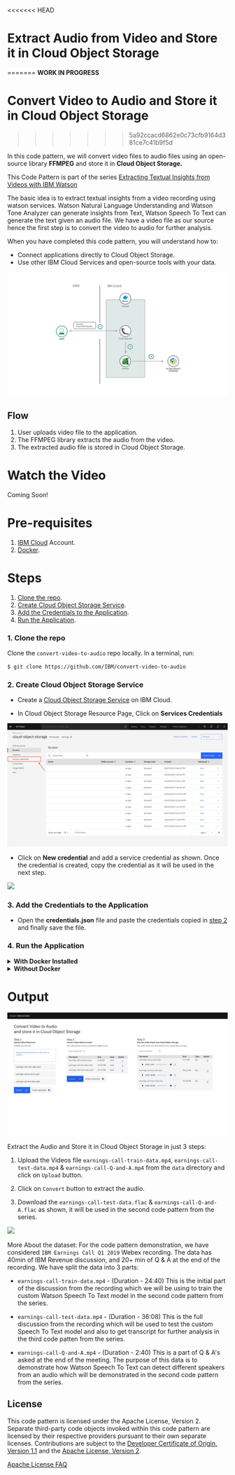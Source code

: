 <<<<<<< HEAD
# Extract Audio from Video and Store it in Cloud Object Storage
=======
**WORK IN PROGRESS**
# Convert Video to Audio and Store it in Cloud Object Storage
>>>>>>> 5a92ccacd6862e0c73cfb9164d381ce7c41b9f5d

In this code pattern, we will convert video files to audio files using an open-source library **FFMPEG** and store it in **Cloud Object Storage.** 

This Code Pattern is part of the series [Extracting Textual Insights from Videos with IBM Watson]()

The basic idea is to extract textual insights from a video recording using watson services. Watson Natural Language Understanding and Watson Tone Analyzer can generate insights from Text, Watson Speech To Text can generate the text given an audio file. We have a video file as our source hence the first step is to convert the video to audio for further analysis.

When you have completed this code pattern, you will understand how to:

* Connect applications directly to Cloud Object Storage.
* Use other IBM Cloud Services and open-source tools with your data.

<!--add an image in this path-->
![architecture](doc/source/images/architecture.png)

<!--Optionally, add flow steps based on the architecture diagram-->
## Flow

1. User uploads video file to the application.
2. The FFMPEG library extracts the audio from the video.
3. The extracted audio file is stored in Cloud Object Storage.

<!--Optionally, update this section when the video is created-->
# Watch the Video

Coming Soon!

<!-- [![video](http://img.youtube.com/vi/Jxi7U7VOMYg/0.jpg)](https://www.youtube.com/watch?v=Jxi7U7VOMYg) -->

# Pre-requisites

1. [IBM Cloud](https://cloud.ibm.com) Account.
2. [Docker](https://www.docker.com/products/docker-desktop).


# Steps

1. [Clone the repo](#1-clone-the-repo).
2. [Create Cloud Object Storage Service](#2-create-cloud-object-storage-service).
3. [Add the Credentials to the Application](#3-add-the-credentials-to-the-application).
4. [Run the Application](#4-run-the-application).


### 1. Clone the repo

Clone the `convert-video-to-audio` repo locally. In a terminal, run:

```bash
$ git clone https://github.com/IBM/convert-video-to-audio
```

### 2. Create Cloud Object Storage Service

- Create a [Cloud Object Storage Service](https://cloud.ibm.com/catalog/services/cloud-object-storage) on IBM Cloud.

- In Cloud Object Storage Resource Page, Click on **Services Credentials**

![](doc/source/images/service-credentials.png)

- Click on **New credential** and add a service credential as shown. Once the credential is created, copy the credential as it will be used in the next step.

![](doc/source/images/create-cos-credentials.gif)

### 3. Add the Credentials to the Application

- Open the **credentials.json** file and paste the credentials copied in [step 2](#2-create-cloud-object-storage-service) and finally save the file.

### 4. Run the Application

<details><summary><b>With Docker Installed</b></summary>

- Build the **Dockerfile** as follows :

```bash
$ docker image build -t convert-video-to-audio .
```

- once the dockerfile is built run the docker file as follows :

```bash
$ docker run -p 8080:8080 convert-video-to-audio
```

- The Application will be available on <http://localhost:8080>

</details>

<details><summary><b>Without Docker </b></summary>

- Install the **FFMPEG** library.

For Mac users run the following command:

```bash
$ brew install ffmpeg
```

Other platform users can refer to the [ffmpeg documentation](https://www.ffmpeg.org/download.html) to install the library.

- Install the python libraries as follows:

```bash
$ pip install -r requirements.txt
```

- Finally run the application as follows:

```bash
$ python app.py
```

- The Application will be available on <http://localhost:8080>

</details>

# Output

![sample_output](doc/source/images/sample-output.png)

Extract the Audio and Store it in Cloud Object Storage in just 3 steps:

1. Upload the Videos file `earnings-call-train-data.mp4`, `earnings-call-test-data.mp4` & `earnings-call-Q-and-A.mp4` from the `data` directory and click on `Upload` button.

2. Click on `Convert` button to extract the audio.

3. Download the `earnings-call-test-data.flac` & `earnings-call-Q-and-A.flac` as shown, it will be used in the second code pattern from the series.

![](doc/source/images/download-data.gif)

More About the dataset:
For the code pattern demonstration, we have considered `IBM Earnings Call Q1 2019` Webex recording. The data has 40min of IBM Revenue discussion, and 20+ min of Q & A at the end of the recording. We have split the data into 3 parts:

- `earnings-call-train-data.mp4` - (Duration - 24:40)
This is the initial part of the discussion from the recording which we will be using to train the custom Watson Speech To Text model in the second code pattern from the series.

- `earnings-call-test-data.mp4` - (Duration - 36:08)
This is the full discussion from the recording which will be used to test the custom Speech To Text model and also to get transcript for further analysis in the third code patten from the series.

- `earnings-call-Q-and-A.mp4` - (Duration - 2:40)
This is a part of Q & A's asked at the end of the meeting. The purpose of this data is to demonstrate how Watson Speech To Text can detect different speakers from an audio which will be demonstrated in the second code pattern from the series.

<!-- keep this -->
## License

This code pattern is licensed under the Apache License, Version 2. Separate third-party code objects invoked within this code pattern are licensed by their respective providers pursuant to their own separate licenses. Contributions are subject to the [Developer Certificate of Origin, Version 1.1](https://developercertificate.org/) and the [Apache License, Version 2](https://www.apache.org/licenses/LICENSE-2.0.txt).

[Apache License FAQ](https://www.apache.org/foundation/license-faq.html#WhatDoesItMEAN)
